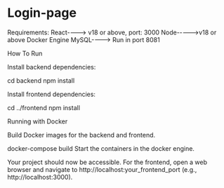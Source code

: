 # Login-page
Requirements:
React----> v18 or above, port: 3000
Node----->v18 or above
Docker Engine
MySQL----> Run in port 8081

How To Run

Install backend dependencies:

  cd backend
  npm install

Install frontend dependencies:

  cd ../frontend
  npm install

Running with Docker

Build Docker images for the backend and frontend.

  docker-compose build
Start the containers in the docker engine.


Your project should now be accessible. For the frontend, open a web browser and navigate to http://localhost:your_frontend_port (e.g., http://localhost:3000).
